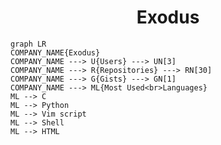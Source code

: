 <h1 align="center">Exodus</h1>

```mermaid
graph LR
COMPANY_NAME{Exodus}
COMPANY_NAME ---> U{Users} ---> UN[3]
COMPANY_NAME ---> R{Repositories} ---> RN[30]
COMPANY_NAME ---> G{Gists} ---> GN[1]
COMPANY_NAME ---> ML{Most Used<br>Languages}
ML --> C
ML --> Python
ML --> Vim script
ML --> Shell
ML --> HTML
```
